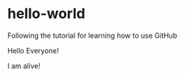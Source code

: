 # hello-world
Following the tutorial for learning how to use GitHub

Hello Everyone! 

I am alive! 
